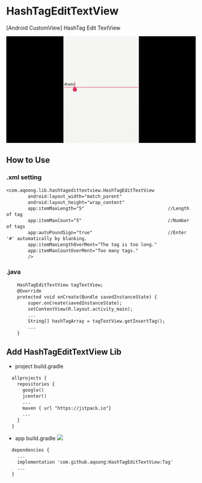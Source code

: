 # HashTagEditTextView
[Android CustomView] HashTag Edit TextView

![Alt Text](https://github.com/aqoong/HashTagEditTextView/raw/master/sample.gif)

## How to Use
### .xml setting
```
<com.aqoong.lib.hashtagedittextview.HashTagEditTextView
        android:layout_width="match_parent"
        android:layout_height="wrap_content"
        app:itemMaxLength="5"                               //Length of tag
        app:itemMaxCount="5"                                //Number of tags
        app:autoPoundSign="true"                            //Enter '#' automatically by blanking.
        app:itemMaxLengthOverMent="The tag is too long." 
        app:itemMaxCountOverMent="Too many tags."
        />
```
### .java
```
    HashTagEditTextView tagTextView;
    @Override
    protected void onCreate(Bundle savedInstanceState) {
        super.onCreate(savedInstanceState);
        setContentView(R.layout.activity_main);
        ...
        String[] hashTagArray = tagTextView.getInsertTag();
        ...
    }
```

## Add HashTagEditTextView Lib
  - project build.gradle
  ```
    allprojects {
      repositories {
        google()
        jcenter()
        ...
        maven { url "https://jitpack.io"}
        ...
      }
    }
  ```
  - app build.gradle  [![](https://jitpack.io/v/aqoong/HashTagEditTextView.svg)](https://jitpack.io/#aqoong/HashTagEditTextView)
  ```
    dependencies {
      ...
      implementation 'com.github.aqoong:HashTagEditTextView:Tag'
      ...
    }
  ```
